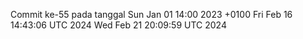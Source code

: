 Commit ke-55 pada tanggal Sun Jan 01 14:00 2023 +0100
Fri Feb 16 14:43:06 UTC 2024
Wed Feb 21 20:09:59 UTC 2024
